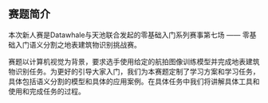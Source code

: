 ## 赛题简介
本次新人赛是Datawhale与天池联合发起的零基础入门系列赛事第七场 —— 零基础入门语义分割之地表建筑物识别挑战赛。

赛题以计算机视觉为背景，要求选手使用给定的航拍图像训练模型并完成地表建筑物识别任务。为更好的引导大家入门，我们为本赛题定制了学习方案和学习任务，具体包括语义分割的模型和具体的应用案例。在具体任务中我们将讲解具体工具和使用和完成任务的过程。
